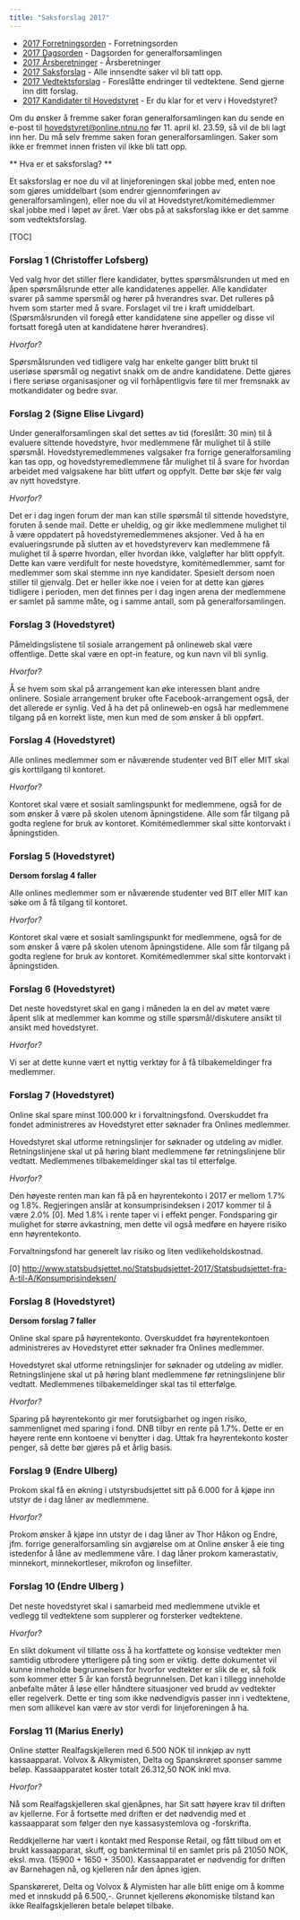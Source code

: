 ```yaml
---
title: "Saksforslag 2017"
---
```


* [2017 Forretningsorden](https://wiki.online.ntnu.no/generalforsamlinger/2017/forretningsorden) - Forretningsorden
* [2017 Dagsorden](https://wiki.online.ntnu.no/generalforsamlinger/2017/dagsorden) - Dagsorden for generalforsamlingen
* [2017 Årsberetninger](https://wiki.online.ntnu.no/generalforsamlinger/2017/aarsberetninger) - Årsberetninger
* [2017 Saksforslag](https://wiki.online.ntnu.no/generalforsamlinger/2017/saksforslag) - Alle innsendte saker vil bli tatt opp.
* [2017 Vedtektsforslag](https://wiki.online.ntnu.no/generalforsamlinger/2017/vedtekstforslag) - Foreslåtte endringer til vedtektene. Send gjerne inn ditt forslag.
* [2017 Kandidater til Hovedstyret](https://wiki.online.ntnu.no/generalforsamlinger/2017/valg) - Er du klar for et verv i Hovedstyret?


Om du ønsker å fremme saker foran generalforsamlingen kan du sende en e-post til hovedstyret@online.ntnu.no før 11. april kl. 23.59, så vil de bli lagt inn her. Du må selv fremme saken foran generalforsamlingen. Saker som ikke er fremmet innen fristen vil ikke bli tatt opp. 

** Hva er et saksforslag? **

Et saksforslag er noe du vil at linjeforeningen skal jobbe med, enten noe som gjøres umiddelbart (som endrer gjennomføringen av generalforsamlingen), eller noe du vil at Hovedstyret/komitémedlemmer skal jobbe med i løpet av året. Vær obs på at saksforslag ikke er det samme som vedtektsforslag.

[TOC]

### Forslag 1 (Christoffer Lofsberg)

Ved valg hvor det stiller flere kandidater, byttes spørsmålsrunden ut med en åpen spørsmålsrunde etter alle kandidatenes appeller. Alle kandidater svarer på samme spørsmål og hører på hverandres svar. Det rulleres på hvem som starter med å svare. Forslaget vil tre i kraft umiddelbart. (Spørsmålsrunden vil foregå etter kandidatene sine appeller og disse vil fortsatt foregå uten at kandidatene hører hverandres).

 _Hvorfor?_

Spørsmålsrunden ved tidligere valg har enkelte ganger blitt brukt til useriøse spørsmål og negativt snakk om de andre kandidatene. Dette gjøres i flere seriøse organisasjoner og vil forhåpentligvis føre til mer fremsnakk av motkandidater og bedre svar.

### Forslag 2 (Signe Elise Livgard)

Under generalforsamlingen skal det settes av tid (foreslått: 30 min) til å evaluere sittende hovedstyre, hvor medlemmene får mulighet til å stille spørsmål. Hovedstyremedlemmenes valgsaker fra forrige generalforsamling kan tas opp, og hovedstyremedlemmene får mulighet til å svare for hvordan arbeidet med valgsakene har blitt utført og oppfylt. Dette bør skje før valg av nytt hovedstyre.

_Hvorfor?_

Det er i dag ingen forum der man kan stille spørsmål til sittende hovedstyre, foruten å sende mail. Dette er uheldig, og gir ikke medlemmene mulighet til å være oppdatert på hovedstyremedlemmenes aksjoner. Ved å ha en evalueringsrunde på slutten av et hovedstyreverv kan medlemmene få mulighet til å spørre hvordan, eller hvordan ikke, valgløfter har blitt oppfylt. Dette kan være verdifult for neste hovedstyre, komitémedlemmer, samt for medlemmer som skal stemme inn nye kandidater. Spesielt dersom noen stiller til gjenvalg. Det er heller ikke noe i veien for at dette kan gjøres tidligere i perioden, men det finnes per i dag ingen arena der medlemmene er samlet på samme måte, og i samme antall, som på generalforsamlingen.

### Forslag 3 (Hovedstyret)

Påmeldingslistene til sosiale arrangement på onlineweb skal være offentlige. Dette skal være en opt-in feature, og kun navn vil bli synlig.

_Hvorfor?_

Å se hvem som skal på arrangement kan øke interessen blant andre onlinere. Sosiale arrangement bruker ofte Facebook-arrangement også, der det allerede er synlig. Ved å ha det på onlineweb-en også har medlemmene tilgang på en korrekt liste, men kun med de som ønsker å bli oppført.

### Forslag 4 (Hovedstyret)

Alle onlines medlemmer som er nåværende studenter ved BIT eller MIT skal gis korttilgang til kontoret.

_Hvorfor?_

Kontoret skal være et sosialt samlingspunkt for medlemmene, også for de som ønsker å være på skolen utenom åpningstidene. Alle som får tilgang på godta reglene for bruk av kontoret. Komitémedlemmer skal sitte kontorvakt i åpningstiden.

### Forslag 5 (Hovedstyret)

**Dersom forslag 4 faller**

Alle onlines medlemmer som er nåværende studenter ved BIT eller MIT kan søke om å få tilgang til kontoret.

_Hvorfor?_

Kontoret skal være et sosialt samlingspunkt for medlemmene, også for de som ønsker å være på skolen utenom åpningstidene. Alle som får tilgang på godta reglene for bruk av kontoret. Komitémedlemmer skal sitte kontorvakt i åpningstiden.

### Forslag 6 (Hovedstyret)

Det neste hovedstyret skal en gang i måneden la en del av møtet være åpent slik at medlemmer kan komme og stille spørsmål/diskutere ansikt til ansikt med hovedstyret.

_Hvorfor?_

Vi ser at dette kunne vært et nyttig verktøy for å få tilbakemeldinger fra medlemmer.

### Forslag 7 (Hovedstyret)

Online skal spare minst 100.000 kr i forvaltningsfond. Overskuddet fra fondet administreres av Hovedstyret etter søknader fra Onlines medlemmer.

Hovedstyret skal utforme retningslinjer for søknader og utdeling av midler. Retningslinjene skal ut på høring blant medlemmene før retningslinjene blir vedtatt. Medlemmenes tilbakemeldinger skal tas til etterfølge.

_Hvorfor?_

Den høyeste renten man kan få på en høyrentekonto i 2017 er mellom 1.7% og 1.8%. Regjeringen anslår at konsumprisindeksen i 2017 kommer til å være 2.0% [0]. Med 1.8% i rente taper vi i effekt penger. Fondsparing gir mulighet for større avkastning, men dette vil også medføre en høyere risiko enn høyrentekonto. 

Forvaltningsfond har generelt lav risiko og liten vedlikeholdskostnad. 

[0] http://www.statsbudsjettet.no/Statsbudsjettet-2017/Statsbudsjettet-fra-A-til-A/Konsumprisindeksen/

### Forslag 8 (Hovedstyret)

**Dersom forslag 7 faller**

Online skal spare på høyrentekonto. Overskuddet fra høyrentekontoen administreres av Hovedstyret etter søknader fra Onlines medlemmer.

Hovedstyret skal utforme retningslinjer for søknader og utdeling av midler. Retningslinjene skal ut på høring blant medlemmene før retningslinjene blir vedtatt. Medlemmenes tilbakemeldinger skal tas til etterfølge.

_Hvorfor?_

Sparing på høyrentekonto gir mer forutsigbarhet og ingen risiko, sammenlignet med sparing i fond. DNB tilbyr en rente på 1.7%. Dette er en høyere rente enn kontoene vi benytter i dag. Uttak fra høyrentekonto koster penger, så dette bør gjøres på et årlig basis.

### Forslag 9 (Endre Ulberg)


Prokom skal få en økning i utstyrsbudsjettet sitt på 6.000 for å kjøpe inn utstyr de i dag låner av medlemmene.

_Hvorfor?_

Prokom ønsker å kjøpe inn utstyr de i dag låner av Thor Håkon og Endre, jfm. forrige generalforsamling sin avgjørelse om at Online ønsker å eie ting istedenfor å låne av medlemmene våre. I dag låner prokom kamerastativ, minnekort, minnekortleser, mikrofon og linsefilter. 

### Forslag 10 (Endre Ulberg )

Det neste hovedstyret skal i samarbeid med medlemmene utvikle et vedlegg til vedtektene som supplerer og forsterker vedtektene. 

_Hvorfor?_

En slikt dokument vil tillatte oss å ha kortfattete og konsise vedtekter men samtidig utbrodere ytterligere på ting som er viktig. dette dokumentet vil kunne inneholde begrunnelsen for hvorfor vedtekter er slik de er, så folk som kommer etter 5 år kan forstå begrunnelsen. Det kan i tillegg inneholde anbefalte måter å løse eller håndtere situasjoner ved brudd av vedtekter eller regelverk. Dette er ting som ikke nødvendigvis passer inn i vedtektene, men som allikevel kan være av stor verdi for linjeforeningen å ha.

### Forslag 11 (Marius Enerly)

Online støtter Realfagskjelleren med 6.500 NOK til innkjøp av nytt kassaapparat. Volvox & Alkymisten, Delta og Spanskrøret sponser samme beløp. Kassaapparatet koster totalt 26.312,50 NOK inkl mva.

_Hvorfor?_

Nå som Realfagskjelleren skal gjenåpnes, har Sit satt høyere krav til driften av kjellerne. For å fortsette med driften er det nødvendig med et kassaapparat som følger den nye kassasystemlova og -forskrifta. 

Reddkjellerne har vært i kontakt med Response Retail, og fått tilbud om et brukt kassaapparat, skuff, og bankterminal til en samlet pris på 21050 NOK, eksl. mva. (15900 + 1650 + 3500). Kassaapparatet er nødvendig for driften av Barnehagen nå, og kjelleren når den åpnes igjen. 

Spanskøreret, Delta og Volvox & Alymisten har alle blitt enige om å komme med et innskudd på 6.500,-. Grunnet kjellerens økonomiske tilstand kan ikke Realfagskjelleren betale beløpet tilbake.